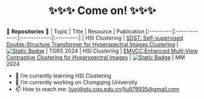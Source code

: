 # <p align="center">✨✨✨ Come on! ✨✨✨</p>

🌱 **Repositories** 🌱
|   Topic   |     Title     |    Resource  | Publication
|:---------:|:-------------:|:------------:|:---------:|
|   HSI Clustering  |   [SDST: Self-supervised Double-Structure Transformer for Hyperspectral Images Clustering](https://github.com/YiLiu1999/SDST) | [![Static Badge](https://img.shields.io/badge/PDF-Download-blue])](https://ieeexplore.ieee.org/stamp/stamp.jsp?tp=&arnumber=10462168) | TGRS 2024
|   HSI Clustering  |   [EMVCC:Enhanced Multi-View Contrastive Clustering for Hyperspectral Images](https://github.com/YiLiu1999/EMVCC) | [![Static Badge](https://img.shields.io/badge/PDF-Download-pink])](https://openreview.net/forum?id=Twe5GWM0Hl&noteId=Twe5GWM0Hl) | MM 2024


- 🌱 I’m currently learning HSI Clustering
- 🔭 I’m currently working on Chongqing University
- 📫 How to reach me: liuyi@stu.cqu.edu.cn/liu979935@gmail.com
<!--
**XY-boy/XY-boy** is a ✨ _special_ ✨ repository because its `README.md` (this file) appears on your GitHub profile.

Here are some ideas to get you started:

- 🔭 I’m currently working on ...
- 🌱 I’m currently learning HSI Clustering
- 👯 I’m looking to collaborate on ...
- 🤔 I’m looking for help with ...
- 💬 Ask me about ...
- 📫 How to reach me: ...
- 😄 Pronouns: ...
- ⚡ Fun fact: ...
-->
